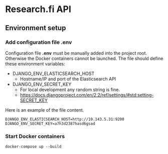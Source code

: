 # Research.fi API
## Environment setup
### Add configuration file .env
Configuration file **.env** must be manually added into the project root. Otherwise the Docker containers cannot be launched. The file should define these environment variables:

* DJANGO_ENV_ELASTICSEARCH_HOST
  * Hostname/IP and port of the Elasticsearch API
* DJANGO_ENV_SECRET_KEY
  * For local development any random string is fine.
  * https://docs.djangoproject.com/en/2.2/ref/settings/#std:setting-SECRET_KEY

Here is an example of the file content.

```
DJANGO_ENV_ELASTICSEARCH_HOST=http://10.143.5.31:9200
DJANGO_ENV_SECRET_KEY=a7h3d2387hasd6gsad
```
### Start Docker containers
```
docker-compose up --build
```
